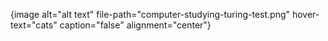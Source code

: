 {image alt="alt text" file-path="computer-studying-turing-test.png" hover-text="cats" caption="false" alignment="center"}
